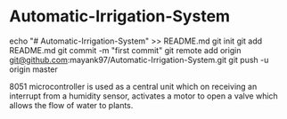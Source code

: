 # Automatic-Irrigation-System
echo "# Automatic-Irrigation-System" >> README.md
git init
git add README.md
git commit -m "first commit"
git remote add origin git@github.com:mayank97/Automatic-Irrigation-System.git
git push -u origin master


8051 microcontroller is used as a central unit which on receiving an interrupt from a humidity sensor, activates a motor to open 
a valve which allows the flow of water to plants.
